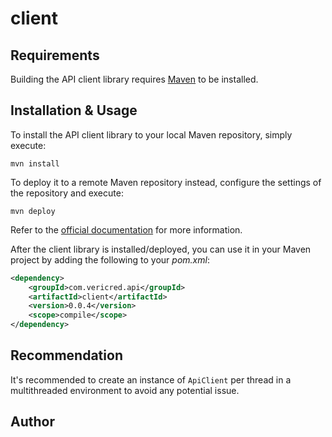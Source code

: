 # client

## Requirements

Building the API client library requires [Maven](https://maven.apache.org/) to be installed.

## Installation & Usage

To install the API client library to your local Maven repository, simply execute:

```shell
mvn install
```

To deploy it to a remote Maven repository instead, configure the settings of the repository and execute:

```shell
mvn deploy
```

Refer to the [official documentation](https://maven.apache.org/plugins/maven-deploy-plugin/usage.html) for more information.

After the client library is installed/deployed, you can use it in your Maven project by adding the following to your *pom.xml*:

```xml
<dependency>
    <groupId>com.vericred.api</groupId>
    <artifactId>client</artifactId>
    <version>0.0.4</version>
    <scope>compile</scope>
</dependency>

```

## Recommendation

It's recommended to create an instance of `ApiClient` per thread in a multithreaded environment to avoid any potential issue.

## Author




